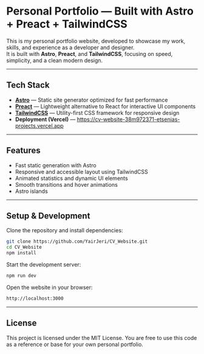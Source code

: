 # Personal Portfolio — Built with Astro + Preact + TailwindCSS

This is my personal portfolio website, developed to showcase my work, skills, and experience as a developer and designer.  
It is built with **Astro**, **Preact**, and **TailwindCSS**, focusing on speed, simplicity, and a clean modern design.

---

## Tech Stack

- **[Astro](https://astro.build/)** — Static site generator optimized for fast performance  
- **[Preact](https://preactjs.com/)** — Lightweight alternative to React for interactive UI components  
- **[TailwindCSS](https://tailwindcss.com/)** — Utility-first CSS framework for responsive design
- **Deployment (Vercel)** — https://cv-website-38m972371-etsenias-projects.vercel.app 

---

## Features

- Fast static generation with Astro
- Responsive and accessible layout using TailwindCSS
- Animated statistics and dynamic UI elements
- Smooth transitions and hover animations  
- Astro islands

---

## Setup & Development

Clone the repository and install dependencies:

```bash
git clone https://github.com/YairJeri/CV_Website.git
cd CV_Website
npm install
```

Start the development server:

```bash
npm run dev
```

Open the website in your browser:

```bash
http://localhost:3000
```

---

## License

This project is licensed under the MIT License.
You are free to use this code as a reference or base for your own personal portfolio.

